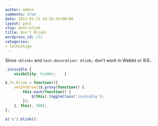```yaml
---
author: admin
comments: true
date: 2012-01-11 19:35:52+00:00
layout: post
slug: dont-blink
title: Don't Blink!
wordpress_id: 271
categories:
- Technology
---
```


Since `<blink>` and `text-decoration: blink;` don't work in Webkit or IE9...

```css
.invisible {
    visibility: hidden;    }
```

```javascript
$.fn.blink = function(){
    setInterval($.proxy(function() {
        this.each(function() {
            $(this).toggleClass('invisible');
        });
    }, this), 500);
};
```
```javascript
$('a').blink();
```

